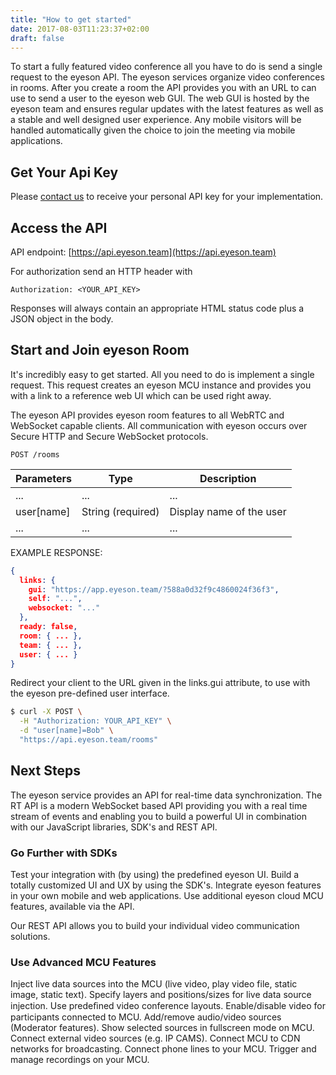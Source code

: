 ```yaml
---
title: "How to get started"
date: 2017-08-03T11:23:37+02:00
draft: false
---
```


To start a fully featured video conference all you have to do is send a single
request to the eyeson API. The eyeson services organize video conferences in
rooms. After you create a room the API provides you with an URL to can use to
send a user to the eyeson web GUI. The web GUI is hosted by the eyeson team and
ensures regular updates with the latest features as well as a stable and well
designed user experience. Any mobile visitors will be handled automatically
given the choice to join the meeting via mobile applications.

## Get Your Api Key

Please [contact us](https://eyeson.team/developers/#contact-me) to receive your
personal API key for your implementation.

## Access the API

API endpoint: [https://api.eyeson.team](https://api.eyeson.team)

For authorization send an HTTP header with
```
Authorization: <YOUR_API_KEY>
```
Responses will always contain an appropriate HTML status code plus a JSON
object in the body.

## Start and Join eyeson Room

It's incredibly easy to get started. All you need to do is implement a single
request. This request creates an eyeson MCU instance and provides you with a
link to a reference web UI which can be used right away.

The eyeson API provides eyeson room features to all WebRTC and WebSocket
capable clients. All communication with eyeson occurs over Secure HTTP and
Secure WebSocket protocols.

```
POST /rooms
```

Parameters   | Type              | Description
------------ | ----------------- | -------
...          | ...               | ...
user[name]   | String (required) | Display name of the user
...          | ...               | ...

EXAMPLE RESPONSE:
```json
{
  links: {
    gui: "https://app.eyeson.team/?588a0d32f9c4860024f36f3",
    self: "...",
    websocket: "..."
  },
  ready: false,
  room: { ... },
  team: { ... },
  user: { ... }
}
```

Redirect your client to the URL given in the links.gui attribute, to use
with the eyeson pre-defined user interface.

```sh
$ curl -X POST \
  -H "Authorization: YOUR_API_KEY" \
  -d "user[name]=Bob" \
  "https://api.eyeson.team/rooms"
```

## Next Steps

The eyeson service provides an API for real-time data synchronization. The RT
API is a modern WebSocket based API providing you with a real time stream of
events and enabling you to build a powerful UI in combination with our
JavaScript libraries, SDK's and REST API.

### Go Further with SDKs

Test your integration with (by using) the predefined eyeson UI. Build a totally
customized UI and UX by using the SDK's. Integrate eyeson features in your own
mobile and web applications. Use additional eyeson cloud MCU features,
available via the API.

Our REST API allows you to build your individual video communication solutions.

### Use Advanced MCU Features

Inject live data sources into the MCU (live video, play video file, static
image, static text). Specify layers and positions/sizes for live data source
injection. Use predeﬁned video conference layouts. Enable/disable video for
participants connected to MCU. Add/remove audio/video sources (Moderator
features). Show selected sources in fullscreen mode on MCU. Connect external
video sources (e.g. IP CAMS). Connect MCU to CDN networks for broadcasting.
Connect phone lines to your MCU. Trigger and manage recordings on your MCU.

